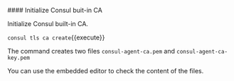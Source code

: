 
#### Initialize Consul buit-in CA

Initialize Consul built-in CA.

`consul tls ca create`{{execute}}

The command creates two files `consul-agent-ca.pem` and `consul-agent-ca-key.pem` 

You can use the embedded editor to check the content of the files.


